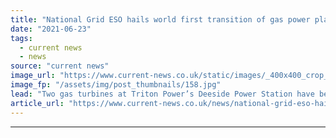 ```yaml
---
title: "National Grid ESO hails world first transition of gas power plant to provide inertia"
date: "2021-06-23"
tags: 
  - current news
  - news
source: "current news"
image_url: "https://www.current-news.co.uk/static/images/_400x400_crop_center-center/national-grid-transmission-lines-image-national-grid.jpg"
image_fp: "/assets/img/post_thumbnails/158.jpg"
lead: "​Two gas turbines at Triton Power’s Deeside Power Station have been repurposed to provide inertia and reactive power to National Grid ESO."
article_url: "https://www.current-news.co.uk/news/national-grid-eso-hails-world-first-transition-of-gas-power-plant-to-provide-inertia?utm_source=rss-feeds&utm_medium=rss&utm_campaign=rss"
---
```


---

